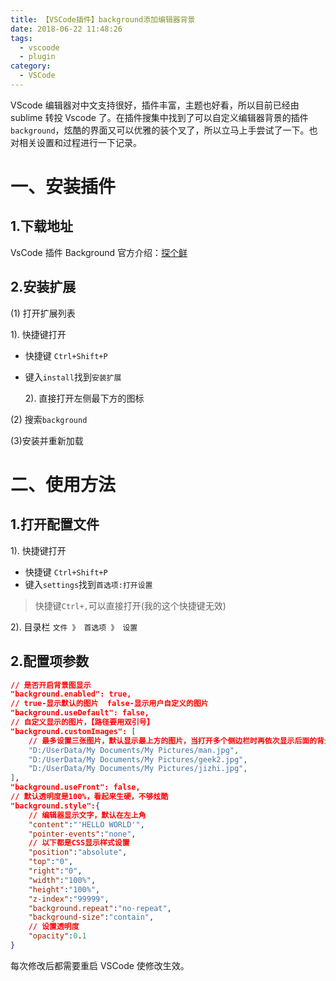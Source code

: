 ```yaml
---
title: 【VSCode插件】background添加编辑器背景
date: 2018-06-22 11:48:26
tags:
  - vscoode
  - plugin
category:
  - VSCode
---
```


VScode 编辑器对中文支持很好，插件丰富，主题也好看，所以目前已经由 sublime 转投 Vscode 了。在插件搜集中找到了可以自定义编辑器背景的插件`background`，炫酷的界面又可以优雅的装个叉了，所以立马上手尝试了一下。也对相关设置和过程进行一下记录。

<!--more-->

# 一、安装插件

## 1.下载地址

VsCode 插件 Background 官方介绍：[探个鲜](!https://marketplace.visualstudio.com/items?itemName=shalldie.background)

## 2.安装扩展

(1) 打开扩展列表

1). 快捷键打开

- 快捷键 `Ctrl+Shift+P`
- 键入`install`找到`安装扩展`

  2). 直接打开左侧最下方的图标

(2) 搜索`background`

(3)安装并重新加载

# 二、使用方法

## 1.打开配置文件

1). 快捷键打开

- 快捷键 `Ctrl+Shift+P`
- 键入`settings`找到`首选项:打开设置`

> 快捷键`Ctrl+,`可以直接打开(我的这个快捷键无效)

2). 目录栏 `文件 》 首选项 》 设置`

## 2.配置项参数

```json
// 是否开启背景图显示
"background.enabled": true,
// true-显示默认的图片  false-显示用户自定义的图片
"background.useDefault": false,
// 自定义显示的图片，【路径要用双引号】
"background.customImages": [
    // 最多设置三张图片，默认显示最上方的图片，当打开多个侧边栏时再依次显示后面的背景图片
    "D:/UserData/My Documents/My Pictures/man.jpg",
    "D:/UserData/My Documents/My Pictures/geek2.jpg",
    "D:/UserData/My Documents/My Pictures/jizhi.jpg",
],
"background.useFront": false,
// 默认透明度是100%，看起来生硬，不够炫酷
"background.style":{
    // 编辑器显示文字，默认在左上角
    "content":"'HELLO WORLD'",
    "pointer-events":"none",
    // 以下都是CSS显示样式设置
    "position":"absolute",
    "top":"0",
    "right":"0",
    "width":"100%",
    "height":"100%",
    "z-index":"99999",
    "background.repeat":"no-repeat",
    "background-size":"contain",
    // 设置透明度
    "opacity":0.1
}
```

每次修改后都需要重启 VSCode 使修改生效。
